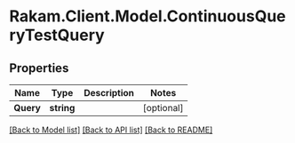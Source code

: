 # Rakam.Client.Model.ContinuousQueryTestQuery
## Properties

Name | Type | Description | Notes
------------ | ------------- | ------------- | -------------
**Query** | **string** |  | [optional] 

[[Back to Model list]](../README.md#documentation-for-models) [[Back to API list]](../README.md#documentation-for-api-endpoints) [[Back to README]](../README.md)

